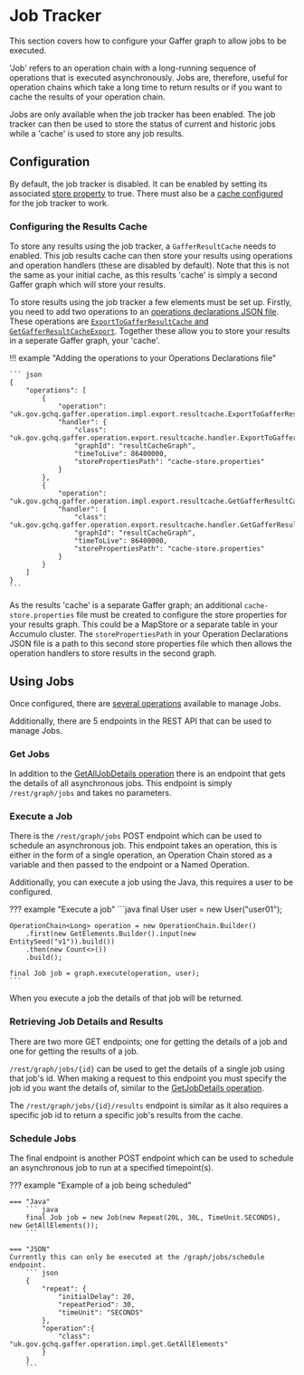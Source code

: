 # Job Tracker

This section covers how to configure your Gaffer graph to allow jobs to be executed.

'Job' refers to an operation chain with a long-running sequence of operations that is executed
asynchronously. 
Jobs are, therefore, useful for operation chains which take a long time to return results or if 
you want to cache the results of your operation chain. 

Jobs are only available when the job tracker has been enabled. 
The job tracker can then be used to store the status of current and historic jobs 
while a 'cache' is used to store any job results. 

## Configuration

By default, the job tracker is disabled. 
It can be enabled by setting its associated [store property](../administration-guide/gaffer-stores/store-guide#store-properties) to true.
There must also be a [cache configured](../administration-guide/gaffer-stores/store-guide.md#caches) for the job
tracker to work.

### Configuring the Results Cache
To store any results using the job tracker, a `GafferResultCache` needs to enabled. 
This job results cache can then store your results using operations and operation handlers 
(these are disabled by default). 
Note that this is not the same as your initial cache, as this results 'cache' is simply a second Gaffer graph
which will store your results.

To store results using the job tracker a few elements must be set up. 
Firstly, you need to add two operations to an [operations declarations JSON file](../development-guide/example-deployment/project-setup.md#operations-declarations). 
These operations are [`ExportToGafferResultCache` and `GetGafferResultCacheExport`](../reference/operations-guide/export.md#exporttogafferresultcache).
Together these allow you to store your results in a seperate Gaffer graph, your 'cache'.

!!! example "Adding the operations to your Operations Declarations file"
    
    ``` json
    {
        "operations": [
            {
                "operation": "uk.gov.gchq.gaffer.operation.impl.export.resultcache.ExportToGafferResultCache",
                "handler": {
                    "class": "uk.gov.gchq.gaffer.operation.export.resultcache.handler.ExportToGafferResultCacheHandler",
                    "graphId": "resultCacheGraph",
                    "timeToLive": 86400000,
                    "storePropertiesPath": "cache-store.properties"
                }
            },
            {
                "operation": "uk.gov.gchq.gaffer.operation.impl.export.resultcache.GetGafferResultCacheExport",
                "handler": {
                    "class": "uk.gov.gchq.gaffer.operation.export.resultcache.handler.GetGafferResultCacheExportHandler",
                    "graphId": "resultCacheGraph",
                    "timeToLive": 86400000,
                    "storePropertiesPath": "cache-store.properties"
                }
            }
        ]
    }
    ```

As the results 'cache' is a separate Gaffer graph; an additional `cache-store.properties` file must be created
to configure the store properties for your results graph. 
This could be a MapStore or a separate table in your Accumulo cluster. 
The `storePropertiesPath` in your Operation Declarations JSON file is a path to this second store properties file
which then allows the operation handlers to store results in the second graph.

## Using Jobs 

Once configured, there are [several operations](../reference/operations-guide/job.md) available
to manage Jobs. 

Additionally, there are 5 endpoints in the REST API that can be used to manage Jobs. 

### Get Jobs

In addition to the [GetAllJobDetails operation](../reference/operations-guide/job.md#getalljobdetails) there
is an endpoint that gets the details of all asynchronous jobs.
This endpoint is simply `/rest/graph/jobs` and takes no parameters. 

### Execute a Job 

There is the `/rest/graph/jobs` POST endpoint which can be used to schedule an asynchronous job.
This endpoint takes an operation, this is either in the form of a single operation, an Operation Chain
stored as a variable and then passed to the endpoint or a Named Operation.

Additionally, you can execute a job using the Java, this requires a user to be configured.

??? example "Execute a job"
    ```java
    final User user = new User("user01");

    OperationChain<Long> operation = new OperationChain.Builder()
        .first(new GetElements.Builder().input(new EntitySeed("v1")).build())
        .then(new Count<>())
        .build();

    final Job job = graph.execute(operation, user);
    ```

When you execute a job the details of that job will be returned.

### Retrieving Job Details and Results

There are two more GET endpoints; one for getting the details of a job
and one for getting the results of a job.

`/rest/graph/jobs/{id}` can be used to get the details of a single job
using that job's id. 
When making a request to this endpoint you must specify the job id you want the details of,
similar to the [GetJobDetails operation](../reference/operations-guide/job.md#getjobdetails).

The `/rest/graph/jobs/{id}/results` endpoint is similar as it also 
requires a specific job id to return a specific job's results from the cache. 

### Schedule Jobs

The final endpoint is another POST endpoint which can be used to schedule an 
asynchronous job to run at a specified timepoint(s). 

??? example "Example of a job being scheduled"

    === "Java"
        ``` java
        final Job job = new Job(new Repeat(20L, 30L, TimeUnit.SECONDS), new GetAllElements());
        ```

    === "JSON"
    Currently this can only be executed at the /graph/jobs/schedule endpoint.
        ``` json
        {
            "repeat": {
                "initialDelay": 20,
                "repeatPeriod": 30,
                "timeUnit": "SECONDS"
            },
            "operation":{
                "class": "uk.gov.gchq.gaffer.operation.impl.get.GetAllElements"
            }
        }
        ```
